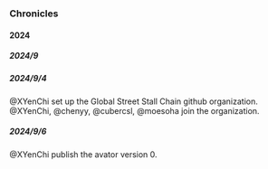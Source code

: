 ### Chronicles
#### 2024
##### 2024/9   
##### 2024/9/4
@XYenChi set up the Global Street Stall Chain github organization.    
@XYenChi, @chenyy, @cubercsl, @moesoha join the organization.
##### 2024/9/6
@XYenChi publish the avator version 0.   
